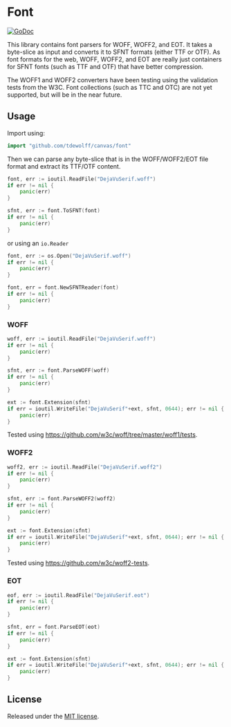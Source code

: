 # Font
[![GoDoc](http://godoc.org/github.com/tdewolff/canvas/font?status.svg)](http://godoc.org/github.com/tdewolff/canvas/font)

This library contains font parsers for WOFF, WOFF2, and EOT. It takes a byte-slice as input and converts it to SFNT formats (either TTF or OTF). As font formats for the web, WOFF, WOFF2, and EOT are really just containers for SFNT fonts (such as TTF and OTF) that have better compression.

The WOFF1 and WOFF2 converters have been testing using the validation tests from the W3C. Font collections (such as TTC and OTC) are not yet supported, but will be in the near future.

## Usage
Import using:

``` go
import "github.com/tdewolff/canvas/font"
```

Then we can parse any byte-slice that is in the WOFF/WOFF2/EOT file format and extract its TTF/OTF content.

``` go
font, err := ioutil.ReadFile("DejaVuSerif.woff")
if err != nil {
    panic(err)
}

sfnt, err := font.ToSFNT(font)
if err != nil {
    panic(err)
}
```

or using an `io.Reader`

``` go
font, err := os.Open("DejaVuSerif.woff")
if err != nil {
    panic(err)
}

font, err = font.NewSFNTReader(font)
if err != nil {
    panic(err)
}
```

### WOFF
``` go
woff, err := ioutil.ReadFile("DejaVuSerif.woff")
if err != nil {
    panic(err)
}

sfnt, err := font.ParseWOFF(woff)
if err != nil {
    panic(err)
}

ext := font.Extension(sfnt)
if err = ioutil.WriteFile("DejaVuSerif"+ext, sfnt, 0644); err != nil {
    panic(err)
}
```

Tested using https://github.com/w3c/woff/tree/master/woff1/tests.

### WOFF2
``` go
woff2, err := ioutil.ReadFile("DejaVuSerif.woff2")
if err != nil {
    panic(err)
}

sfnt, err := font.ParseWOFF2(woff2)
if err != nil {
    panic(err)
}

ext := font.Extension(sfnt)
if err = ioutil.WriteFile("DejaVuSerif"+ext, sfnt, 0644); err != nil {
    panic(err)
}
```

Tested using https://github.com/w3c/woff2-tests.

### EOT
``` go
eof, err := ioutil.ReadFile("DejaVuSerif.eot")
if err != nil {
    panic(err)
}

sfnt, err = font.ParseEOT(eot)
if err != nil {
    panic(err)
}

ext := font.Extension(sfnt)
if err = ioutil.WriteFile("DejaVuSerif"+ext, sfnt, 0644); err != nil {
    panic(err)
}
```

## License
Released under the [MIT license](LICENSE.md).
